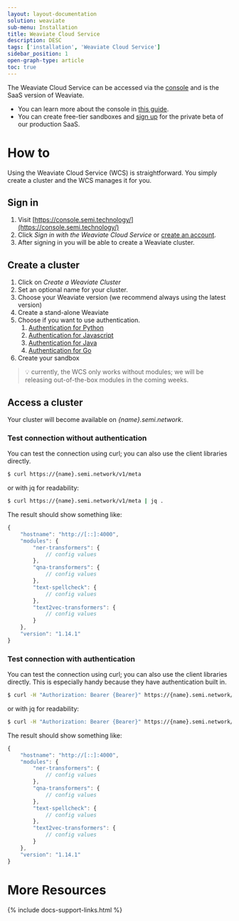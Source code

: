 ```yaml
---
layout: layout-documentation
solution: weaviate
sub-menu: Installation
title: Weaviate Cloud Service
description: DESC
tags: ['installation', 'Weaviate Cloud Service']
sidebar_position: 1
open-graph-type: article
toc: true
---
```


The Weaviate Cloud Service can be accessed via the [console](https://console.semi.technology/) and is the SaaS version of Weaviate.

* You can learn more about the console in [this guide](../core-knowledge/console.html).
* You can create free-tier sandboxes and [sign up](https://console.semi.technology) for the private beta of our production SaaS.

# How to

​Using the Weaviate Cloud Service (WCS) is straightforward. You simply create a cluster and the WCS manages it for you.

## Sign in

1. Visit [https://console.semi.technology/](https://console.semi.technology/)
2. Click _Sign in with the Weaviate Cloud Service_ or [create an account](https://auth.wcs.api.semi.technology/auth/realms/SeMI/protocol/openid-connect/registrations?client_id=wcs&response_type=code&redirect_uri=https://console.semi.technology/console/wcs).
3. After signing in you will be able to create a Weaviate cluster.

## Create a cluster

1. Click on _Create a Weaviate Cluster_
2. Set an optional name for your cluster.
3. Choose your Weaviate version (we recommend always using the latest ​version)
4. Create a stand-alone Weaviate
5. Choose if you want to use authentication.
    1. [Authentication for Python](../client-libraries/python.html#authentication)
    2. [Authentication for Javascript](../client-libraries/javascript.html#authentication)
    3. [Authentication for Java](../client-libraries/java.html#authentication)
    4. [Authentication for Go](../client-libraries/go.html#authentication)
6. Create your sandbox

> 💡 currently, the WCS only works without modules; we will be releasing out-of-the-box modules in the coming weeks.

## Access a cluster

Your cluster will become available on _{name}.semi.network_.

### Test connection without authentication

You can test the connection using curl; you can also use the client libraries directly.​

```sh
$ curl https://{name}.semi.network/v1/meta
```

or with jq for readability:

```sh
$ curl https://{name}.semi.network/v1/meta | jq .
```

The result should show something like:

```js
{
    "hostname": "http://[::]:4000",
    "modules": {
        "ner-transformers": {
            // config values
        },
        "qna-transformers": {
            // config values
        },
        "text-spellcheck": {
            // config values
        },
        "text2vec-transformers": {
            // config values
        }
    },
    "version": "1.14.1"
}
```

### Test connection with authentication

You can test the connection using curl; you can also use the client libraries directly.​ This is especially handy because they have authentication built in. ​

```sh
$ curl -H "Authorization: Bearer {Bearer}" https://{name}.semi.network/v1/meta
```

or with jq for readability:

```sh
$ curl -H "Authorization: Bearer {Bearer}" https://{name}.semi.network/v1/meta | jq .
```

The result should show something like:

```js
{
    "hostname": "http://[::]:4000",
    "modules": {
        "ner-transformers": {
            // config values
        },
        "qna-transformers": {
            // config values
        },
        "text-spellcheck": {
            // config values
        },
        "text2vec-transformers": {
            // config values
        }
    },
    "version": "1.14.1"
}
```

# More Resources

{% include docs-support-links.html %}
